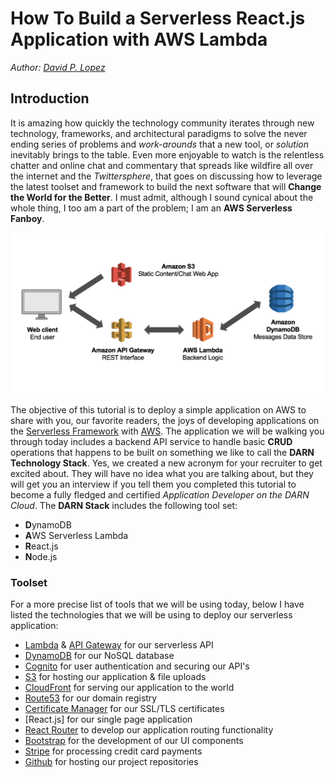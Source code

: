 # How To Build a Serverless React.js Application with AWS Lambda

*Author: [David P. Lopez](http://www.DavidPLopez.com)*

## Introduction

It is amazing how quickly the technology community iterates through new technology, frameworks, and architectural paradigms to solve the never ending series of problems and *work-arounds* that a new tool, or *solution* inevitably brings to the table. Even more enjoyable to watch is the relentless chatter and online chat and commentary that spreads like wildfire all over the internet and the *Twittersphere*, that goes on discussing how to leverage the latest toolset and framework to build the next software that will **Change the World for the Better**. I must admit, although I sound cynical about the whole thing, I too am a part of the problem; I am an **AWS Serverless Fanboy**. 

![alt text](https://github.com/lopezdp/TechnicalArticles/blob/master/img/AWSServerless.png "AWS Serverless Architecture")

The objective of this tutorial is to deploy a simple application on AWS to share with you, our favorite readers, the joys of developing applications on the [Serverless Framework]() with [AWS](). The application we will be walking you through today includes a backend API service to handle basic **CRUD** operations that happens to be built on something we like to call the **DARN Technology Stack**. Yes, we created a new acronym for your recruiter to get excited about. They will have no idea what you are talking about, but they will get you an interview if you tell them you completed this tutorial to become a fully fledged and certified *Application Developer on the DARN Cloud*. The **DARN Stack** includes the following tool set:

* **D**ynamoDB
* **A**WS Serverless Lambda
* **R**eact.js
* **N**ode.js

### Toolset

For a more precise list of tools that we will be using today, below I have listed the technologies that we will be using to deploy our serverless application:

* [Lambda]() & [API Gateway]() for our serverless API
* [DynamoDB]() for our NoSQL database
* [Cognito]() for user authentication and securing our API's
* [S3]() for hosting our application & file uploads
* [CloudFront]() for serving our application to the world
* [Route53]() for our domain registry
* [Certificate Manager]() for our SSL/TLS certificates
* [React.js] for our single page application
* [React Router]() to develop our application routing functionality
* [Bootstrap]() for the development of our UI components
* [Stripe]() for processing credit card payments
* [Github]() for hosting our project repositories